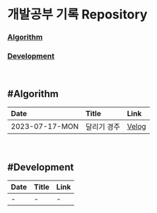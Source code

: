 # 개발공부 기록 Repository
### [Algorithm](#algorithm)
### [Development](#development)

<br/>

## #Algorithm

| Date           | Title       | Link                                                                                                                                                |
| :------------- | :---------- | :-------------------------------------------------------------------------------------------------------------------------------------------------- |
| 2023-07-17-MON | 달리기 경주 | [Velog](https://velog.io/@dongsudev/Algorithm-%ED%94%84%EB%A1%9C%EA%B7%B8%EB%9E%98%EB%A8%B8%EC%8A%A4%EB%8B%AC%EB%A6%AC%EA%B8%B0-%EA%B2%BD%EC%A3%BC) |

<br/>

## #Development

| Date | Title | Link |
| ---- | ----- | ---- |
| -    | -     | -    |
